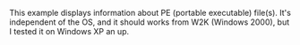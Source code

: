 This example displays information about PE (portable executable) file(s). It's independent of the OS, and it should works from W2K (Windows 2000), but I tested it on Windows XP an up.
